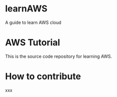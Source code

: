 # learnAWS
A guide to learn AWS cloud

# AWS Tutorial
This is the source code repository for learning AWS.

# How to contribute
xxx

